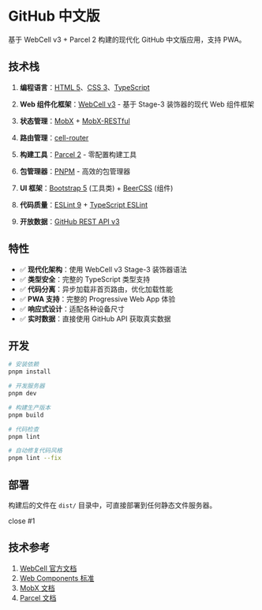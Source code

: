 # GitHub 中文版

基于 WebCell v3 + Parcel 2 构建的现代化 GitHub 中文版应用，支持 PWA。

## 技术栈

1. **编程语言**：[HTML 5][html5]、[CSS 3][css3]、[TypeScript][typescript]

2. **Web 组件化框架**：[WebCell v3][webcell] - 基于 Stage-3 装饰器的现代 Web 组件框架

3. **状态管理**：[MobX][mobx] + [MobX-RESTful][mobx-restful]

4. **路由管理**：[cell-router][cell-router]

5. **构建工具**：[Parcel 2][parcel] - 零配置构建工具

6. **包管理器**：[PNPM][pnpm] - 高效的包管理器

7. **UI 框架**：[Bootstrap 5][bootstrap] (工具类) + [BeerCSS][beercss] (组件)

8. **代码质量**：[ESLint 9][eslint] + [TypeScript ESLint][ts-eslint]

9. **开放数据**：[GitHub REST API v3][github-api]

## 特性

- ✅ **现代化架构**：使用 WebCell v3 Stage-3 装饰器语法
- ✅ **类型安全**：完整的 TypeScript 类型支持
- ✅ **代码分离**：异步加载非首页路由，优化加载性能
- ✅ **PWA 支持**：完整的 Progressive Web App 体验
- ✅ **响应式设计**：适配各种设备尺寸
- ✅ **实时数据**：直接使用 GitHub API 获取真实数据

## 开发

```bash
# 安装依赖
pnpm install

# 开发服务器
pnpm dev

# 构建生产版本
pnpm build

# 代码检查
pnpm lint

# 自动修复代码风格
pnpm lint --fix
```

## 部署

构建后的文件在 `dist/` 目录中，可直接部署到任何静态文件服务器。

close #1

## 技术参考

1. [WebCell 官方文档][webcell-docs]
2. [Web Components 标准][web-components]
3. [MobX 文档][mobx-docs]
4. [Parcel 文档][parcel-docs]

[html5]: https://developer.mozilla.org/zh-CN/docs/Web/HTML
[css3]: https://developer.mozilla.org/zh-CN/docs/Web/CSS
[typescript]: https://www.typescriptlang.org/
[webcell]: https://github.com/EasyWebApp/WebCell
[mobx]: https://mobx.js.org/
[mobx-restful]: https://github.com/idea2app/MobX-RESTful
[cell-router]: https://github.com/EasyWebApp/cell-router
[parcel]: https://parceljs.org/
[pnpm]: https://pnpm.io/
[bootstrap]: https://getbootstrap.com/
[beercss]: https://beercss.com/
[eslint]: https://eslint.org/
[ts-eslint]: https://typescript-eslint.io/
[github-api]: https://docs.github.com/en/rest
[webcell-docs]: https://web-cell.dev/
[web-components]: https://developer.mozilla.org/zh-CN/docs/Web/Web_Components
[mobx-docs]: https://mobx.js.org/
[parcel-docs]: https://parceljs.org/
